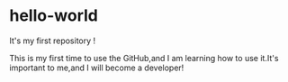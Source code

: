 # hello-world
It's my first repository !

This is my first time to use the GitHub,and I am learning how to use it.It's important to me,and I will become a developer!
